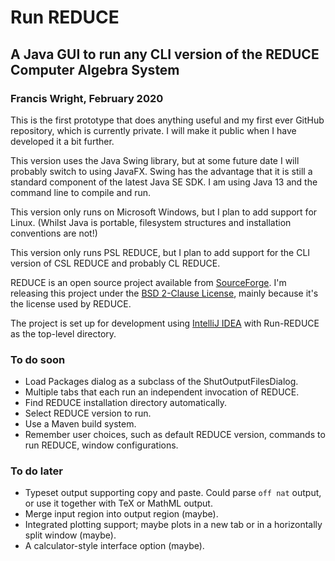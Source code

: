# Run REDUCE

## A Java GUI to run any CLI version of the REDUCE Computer Algebra System

### Francis Wright, February 2020

This is the first prototype that does anything useful and my first
ever GitHub repository, which is currently private.  I will make it
public when I have developed it a bit further.

This version uses the Java Swing library, but at some future date I
will probably switch to using JavaFX.  Swing has the advantage that it
is still a standard component of the latest Java SE SDK.  I am using
Java 13 and the command line to compile and run.

This version only runs on Microsoft Windows, but I plan to add support
for Linux.  (Whilst Java is portable, filesystem structures and
installation conventions are not!)

This version only runs PSL REDUCE, but I plan to add support for the
CLI version of CSL REDUCE and probably CL REDUCE.

REDUCE is an open source project available from
[SourceForge](https://sourceforge.net/projects/reduce-algebra/).  I'm
releasing this project under the [BSD 2-Clause License](LICENSE),
mainly because it's the license used by REDUCE.

The project is set up for development using
[IntelliJ IDEA](https://www.jetbrains.com/idea/)
with Run-REDUCE as the top-level directory.

### To do soon

* Load Packages dialog as a subclass of the ShutOutputFilesDialog.
* Multiple tabs that each run an independent invocation of REDUCE.
* Find REDUCE installation directory automatically.
* Select REDUCE version to run.
* Use a Maven build system.
* Remember user choices, such as default REDUCE version, commands to
  run REDUCE, window configurations.

### To do later

* Typeset output supporting copy and paste. Could parse `off nat`
  output, or use it together with TeX or MathML output.
* Merge input region into output region (maybe).
* Integrated plotting support; maybe plots in a new tab or in a
  horizontally split window (maybe).
* A calculator-style interface option (maybe).
